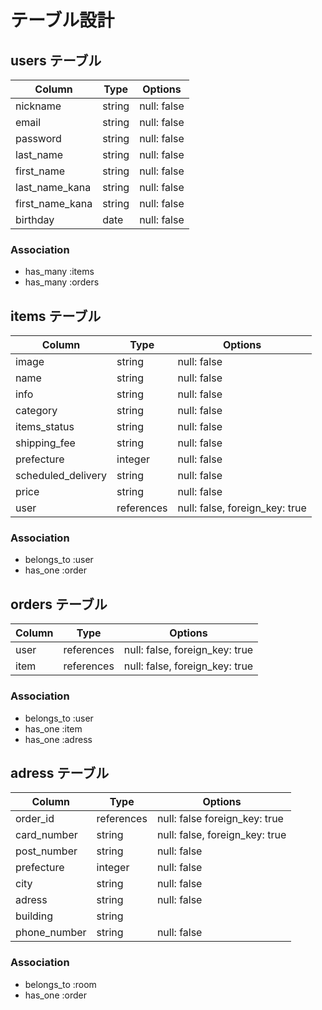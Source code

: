 # テーブル設計

## users テーブル

| Column           | Type   | Options     |
| --------         | ------ | ----------- |
| nickname         | string | null: false |
| email            | string | null: false |
| password         | string | null: false |
| last_name        | string | null: false |
| first_name       | string | null: false |
| last_name_kana   | string | null: false |
| first_name_kana  | string | null: false |
| birthday         | date   | null: false |


### Association
- has_many :items
- has_many :orders


## items テーブル

| Column              | Type       | Options                        |
| ------              | ------     | ------------------------------ |
| image               | string     | null: false                    |
| name                | string     | null: false                    |
| info                | string     | null: false                    |
| category            | string     | null: false                    |
| items_status        | string     | null: false                    |
| shipping_fee        | string     | null: false                    |
| prefecture          | integer    | null: false                    |
| scheduled_delivery  | string     | null: false                    |
| price               | string     | null: false                    |
| user                | references | null: false, foreign_key: true |


### Association

- belongs_to :user
- has_one :order

## orders テーブル

| Column       | Type       | Options                        |
| ----------   | ---------- | ------------------------------ |
| user         | references | null: false, foreign_key: true 
| item         | references | null: false, foreign_key: true |

### Association

- belongs_to :user
- has_one :item
- has_one :adress


## adress テーブル

| Column         | Type       | Options                        |
| -------        | ---------- | ------------------------------ |
| order_id       | references | null: false  foreign_key: true                           |
| card_number    | string     | null: false, foreign_key: true |
| post_number    | string     | null: false                    |
| prefecture     | integer    | null: false                    |
| city           | string     | null: false                    |
| adress         | string     | null: false                    |
| building       | string     |                                |
| phone_number   | string     | null: false                    |


### Association

- belongs_to :room
- has_one :order